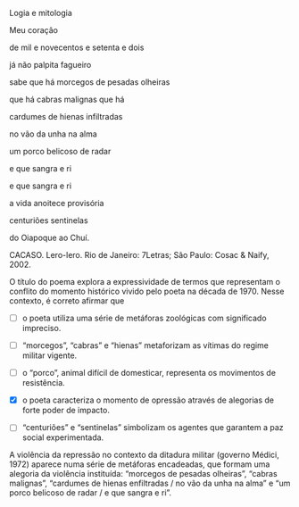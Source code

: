 

Logia e mitologia

Meu coração

de mil e novecentos e setenta e dois

já não palpita fagueiro

sabe que há morcegos de pesadas olheiras

que há cabras malignas que há

cardumes de hienas infiltradas

no vão da unha na alma

um porco belicoso de radar

e que sangra e ri

e que sangra e ri

a vida anoitece provisória

centuriões sentinelas

do Oiapoque ao Chuí.

CACASO. Lero-lero. Rio de Janeiro: 7Letras; São Paulo: Cosac & Naify, 2002.

O título do poema explora a expressividade de termos que representam o conflito do momento histórico vivido pelo poeta na década de 1970. Nesse contexto, é correto afirmar que



- [ ] o poeta utiliza uma série de metáforas zoológicas com significado impreciso.
- [ ] “morcegos”, “cabras” e “hienas” metaforizam as vítimas do regime militar vigente.
- [ ] o “porco”, animal difícil de domesticar, representa os movimentos de resistência.
- [x] o poeta caracteriza o momento de opressão através de alegorias de forte poder de impacto.
- [ ] “centuriões” e “sentinelas” simbolizam os agentes que garantem a paz social experimentada.


A violência da repressão no contexto da ditadura militar (governo Médici, 1972) aparece numa série de metáforas encadeadas, que formam uma alegoria da violência instituída: “morcegos de pesadas olheiras”, “cabras malignas”, “cardumes de hienas enfiltradas / no vão da unha na alma” e “um porco belicoso de radar / e que sangra e ri”.

        